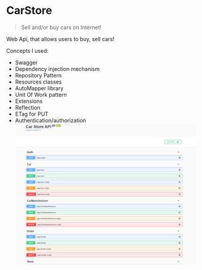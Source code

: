 ﻿# CarStore

> Sell and/or buy cars on Internet! 

Web Api, that allows users to buy, sell cars!

Concepts I used:
- Swagger
- Dependency injection mechanism
- Repository Pattern
- Resources classes
- AutoMapper library
- Unit Of Work pattern
- Extensions
- Reflection
- ETag for PUT
- Authentication/authorization
![alt text](https://github.com/iany00/dotNet_IA/blob/master/Project/swagger.png?raw=true)

